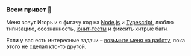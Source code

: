 ### Всем привет 👋

Меня зовут Игорь и я фигачу код на [Node.js](https://github.com/nodejs) и [Typescript](https://github.com/microsoft/TypeScript),
люблю типизацию, осознанность, [юнит-тесты](https://github.com/facebook/jest) и фиксить хитрые баги.

Если у вас есть интересные задачи – [возьмите меня на работу](https://hh.ru/resume/78268038ff037d81d50039ed1f30584f6b4d4a), 
пока этого не сделал кто-то другой.

